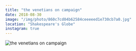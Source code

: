```yaml
---
title: "the venetians on campaign"
date: 2018-08-30
image: "/img/photo/860c7cd04b62584ceeeeed1e730cb7a0.jpg"
location: "Shakespeare's Globe"
instagram: true
---
```


![the venetians on campaign](/img/photo/860c7cd04b62584ceeeeed1e730cb7a0.jpg)
